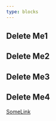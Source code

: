 ```yaml
---
type: blocks
---
```


## Delete Me1

## Delete Me2

## Delete Me3

## Delete Me4

[SomeLink](../Ressources/dev/javascript.md#EasingFunctions)
